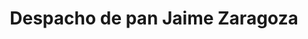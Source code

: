 ---
title: "Despacho de pan Jaime Zaragoza"
url: /alicante/despacho-de-pan-jaime-zaragoza/
shop: Bäckerei
---
